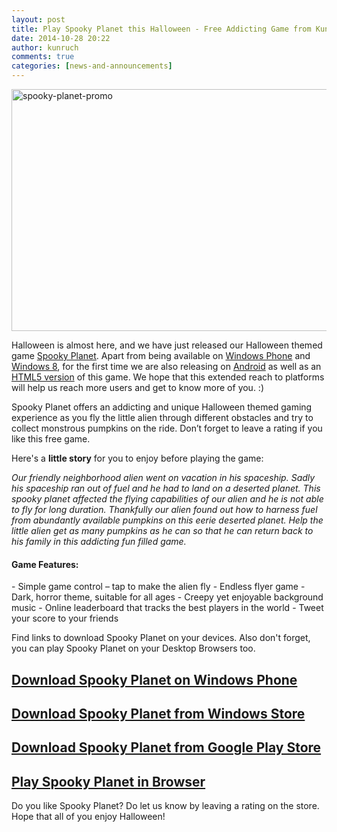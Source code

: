 ```yaml
---
layout: post
title: Play Spooky Planet this Halloween - Free Addicting Game from KunRuch Creations
date: 2014-10-28 20:22
author: kunruch
comments: true
categories: [news-and-announcements]
---
```

<a href="http://apps.kunruchcreations.com/spooky_planet/" target="_blank"><img class="aligncenter size-full wp-image-1544" src="http://kunruchcreations.com/wp-content/uploads/2014/10/spooky-planet-promo.png" alt="spooky-planet-promo" width="700" height="387" /></a>

Halloween is almost here, and we have just released our Halloween themed game <a href="http://apps.kunruchcreations.com/spooky_planet/" target="_blank">Spooky Planet</a>. Apart from being available on <a href="http://windowsphone.com/s?appid=545058ef-25fc-4af8-b91f-d1b6e7ec8d3c" target="_blank">Windows Phone</a> and <a href="http://apps.microsoft.com/windows/app/spooky-planet/1b675795-d4b5-43b5-aab4-ae09c7a9af03" target="_blank">Windows 8</a>, for the first time we are also releasing on <a href="https://play.google.com/store/apps/details?id=com.kunruchcreations.spookyplanet" target="_blank">Android</a> as well as an <a href="http://games.kunruchcreations.com/spooky_planet" target="_blank">HTML5 version</a> of this game. We hope that this extended reach to platforms will help us reach more users and get to know more of you. :)

Spooky Planet offers an addicting and unique Halloween themed gaming experience as you fly the little alien through different obstacles and try to collect monstrous pumpkins on the ride. Don’t forget to leave a rating if you like this free game.

Here's a <strong>little story</strong> for you to enjoy before playing the game:

<em>Our friendly neighborhood alien went on vacation in his spaceship. Sadly his spaceship ran out of fuel and he had to land on a deserted planet. This spooky planet affected the flying capabilities of our alien and he is not able to fly for long duration. Thankfully our alien found out how to harness fuel from abundantly available pumpkins on this eerie deserted planet. Help the little alien get as many pumpkins as he can so that he can return back to his family in this addicting fun filled game.</em>
<h4>Game Features:</h4>
- Simple game control – tap to make the alien fly
- Endless flyer game
- Dark, horror theme, suitable for all ages
- Creepy yet enjoyable background music
- Online leaderboard that tracks the best players in the world
- Tweet your score to your friends

Find links to download Spooky Planet on your devices. Also don't forget, you can play Spooky Planet on your Desktop Browsers too.
<h2><a href="http://windowsphone.com/s?appid=545058ef-25fc-4af8-b91f-d1b6e7ec8d3c" target="_blank">Download Spooky Planet on Windows Phone</a></h2>
<h2><a href="http://apps.microsoft.com/windows/app/spooky-planet/1b675795-d4b5-43b5-aab4-ae09c7a9af03" target="_blank">Download Spooky Planet from Windows Store</a></h2>
<h2><a href="https://play.google.com/store/apps/details?id=com.kunruchcreations.spookyplanet" target="_blank">Download Spooky Planet from Google Play Store</a></h2>
<h2><a href="http://games.kunruchcreations.com/spooky_planet" target="_blank">Play Spooky Planet in Browser</a></h2>


Do you like Spooky Planet? Do let us know by leaving a rating on the store. Hope that all of you enjoy Halloween!

